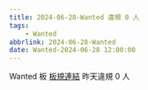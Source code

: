 ```yaml
---
title: 2024-06-28-Wanted 違規 0 人
tags:
    - Wanted
abbrlink: 2024-06-28-Wanted
date: Wanted-2024-06-28 12:00:00
---
```

Wanted 板 [板規連結](https://www.ptt.cc/bbs/Wanted/M.1608829773.A.D3B.html)
昨天違規 0 人
